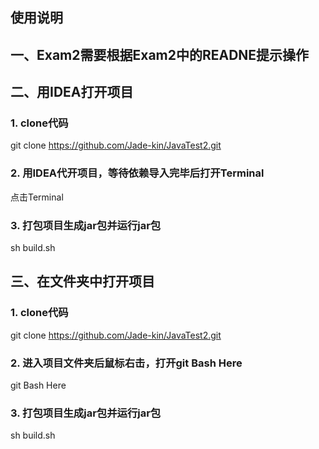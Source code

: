 ## 使用说明

## 一、Exam2需要根据Exam2中的READNE提示操作

## 二、用IDEA打开项目
### 1. clone代码
  git clone https://github.com/Jade-kin/JavaTest2.git
### 2. 用IDEA代开项目，等待依赖导入完毕后打开Terminal
  点击Terminal
### 3. 打包项目生成jar包并运行jar包
  sh build.sh
  
## 三、在文件夹中打开项目
### 1. clone代码
  git clone https://github.com/Jade-kin/JavaTest2.git
### 2. 进入项目文件夹后鼠标右击，打开git Bash Here
  git Bash Here
### 3. 打包项目生成jar包并运行jar包
  sh build.sh
  
